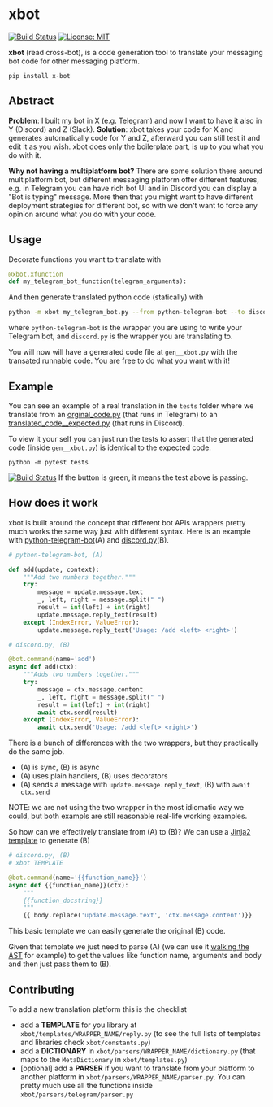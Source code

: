 # xbot
[![Build Status](https://travis-ci.com/habiter-app/xbot.svg?branch=master)](https://travis-ci.com/habiter-app/xbot)
[![License: MIT](https://img.shields.io/badge/License-MIT-yellow.svg)](https://opensource.org/licenses/MIT)

**xbot** (read cross-bot), is a code generation tool to translate your messaging bot code for other messaging platform.

```
pip install x-bot
```

## Abstract

**Problem**: I built my bot in X (e.g. Telegram) and now I want to have it also in Y (Discord) and Z (Slack).
**Solution**: xbot takes your code for X and generates automatically code for Y and Z, afterward you can still test it and edit it as you wish. xbot does only the boilerplate part, is up to you what you do with it.

**Why not having a multiplatform bot?**
There are some solution there around multiplatform bot, but different messaging platform offer different features, e.g. in Telegram you can have rich bot UI and in Discord you can display a "Bot is typing" message. More then that you might want to have different deployment strategies for different bot, so with we don't want to force any opinion around what you do with your code.

## Usage

Decorate functions you want to translate with
```python
@xbot.xfunction
def my_telegram_bot_function(telegram_arguments):
```

And then generate translated python code (statically) with
```bash
python -m xbot my_telegram_bot.py --from python-telegram-bot --to discord.py
```
where `python-telegram-bot` is the wrapper you are using to write your Telegram bot, and `discord.py` is the wrapper you are translating to.

You will now will have a generated code file at `gen__xbot.py` with the transated runnable code. You are free to do what you want with it!

## Example

You can see an example of a real translation in the `tests` folder where we translate from an [orginal_code.py](https://github.com/SolbiatiAlessandro/xbot/blob/master/tests/original_code.py) (that runs in Telegram) to an [translated_code__expected.py](https://github.com/SolbiatiAlessandro/xbot/blob/master/tests/translated_code__expected.py) (that runs in Discord).

To view it your self you can just run the tests to assert that the generated code (inside `gen__xbot.py`) is identical to the expected code.


```
python -m pytest tests
```

[![Build Status](https://travis-ci.com/habiter-app/xbot.svg?branch=master)](https://travis-ci.com/habiter-app/xbot) If the button is green, it means the test above is passing.



## How does it work

xbot is built around the concept that different bot APIs wrappers pretty much works the same way just with different syntax. Here is an example with [python-telegram-bot](https://github.com/python-telegram-bot/python-telegram-bot)(A) and [discord.py](https://github.com/Rapptz/discord.py)(B).

```python
# python-telegram-bot, (A)

def add(update, context):
    """Add two numbers together."""
    try:
        message = update.message.text
        _, left, right = message.split(" ")
        result = int(left) + int(right)
        update.message.reply_text(result)
    except (IndexError, ValueError):
        update.message.reply_text('Usage: /add <left> <right>')
```

```python
# discord.py, (B)

@bot.command(name='add')
async def add(ctx):
    """Adds two numbers together."""
    try:
        message = ctx.message.content
        _, left, right = message.split(" ")
        result = int(left) + int(right)
        await ctx.send(result)
    except (IndexError, ValueError):
        await ctx.send('Usage: /add <left> <right>')
```

There is a bunch of differences with the two wrappers, but they practically do the same job.
- (A) is sync, (B) is async
- (A) uses plain handlers, (B) uses decorators
- (A) sends a message with `update.message.reply_text`, (B) with `await ctx.send`

NOTE: we are not using the two wrapper in the most idiomatic way we could, but both exampls are still reasonable real-life working examples.

So how can we effectively translate from (A) to (B)? We can use a [Jinja2 template](https://jinja.palletsprojects.com/en/2.11.x/templates/#call) to generate (B)

```python
# discord.py, (B)
# xbot TEMPLATE

@bot.command(name='{{function_name}}')
async def {{function_name}}(ctx):
    """
    {{function_docstring}}
    """
    {{ body.replace('update.message.text', 'ctx.message.content')}}
```

This basic template we can easily generate the original (B) code.

Given that template we just need to parse (A) (we can use it [walking the AST](https://docs.python.org/3/library/ast.html#ast.parse) for example) to get the values like function name, arguments and body and then just pass them to (B).

## Contributing

To add a new translation platform this is the checklist

- add a **TEMPLATE** for you library at `xbot/templates/WRAPPER_NAME/reply.py` (to see the full lists of templates and libraries check `xbot/constants.py`)
- add a **DICTIONARY** in `xbot/parsers/WRAPPER_NAME/dictionary.py` (that maps to the `MetaDictionary` in `xbot/templates.py`)
- [optional] add a **PARSER** if you want to translate from your platform to another platform in `xbot/parsers/WRAPPER_NAME/parser.py`. You can pretty much use all the functions inside `xbot/parsers/telegram/parser.py`
